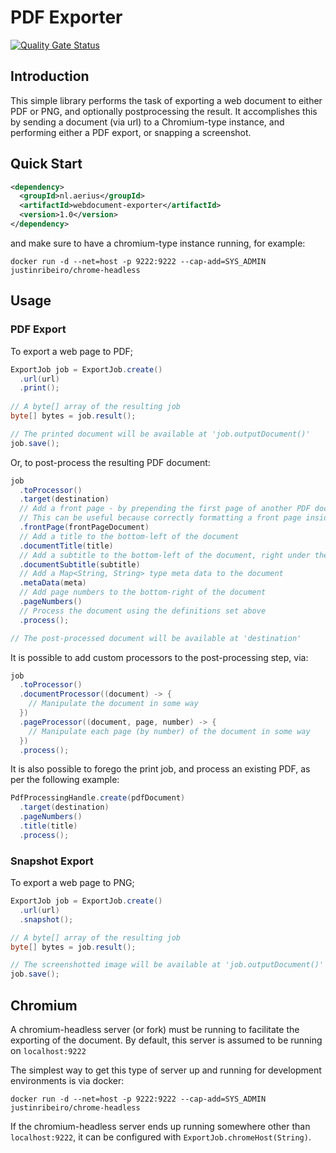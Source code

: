 # PDF Exporter

[![Quality Gate Status](https://sonarcloud.io/api/project_badges/measure?project=aerius_webdocument-exporter&metric=alert_status)](https://sonarcloud.io/dashboard?id=aerius_webdocument-exporter)

## Introduction

This simple library performs the task of exporting a web document to either PDF or PNG, and optionally postprocessing the result. It accomplishes this by sending a document (via url) to a Chromium-type instance, and performing either a PDF export, or snapping a screenshot.

## Quick Start

```xml
<dependency>
  <groupId>nl.aerius</groupId>
  <artifactId>webdocument-exporter</artifactId>
  <version>1.0</version>
</dependency>
```

and make sure to have a chromium-type instance running, for example:

```shell
docker run -d --net=host -p 9222:9222 --cap-add=SYS_ADMIN justinribeiro/chrome-headless
```

## Usage

### PDF Export

To export a web page to PDF;

```java
ExportJob job = ExportJob.create()
  .url(url)
  .print();
  
// A byte[] array of the resulting job
byte[] bytes = job.result();

// The printed document will be available at 'job.outputDocument()'
job.save();
```

Or, to post-process the resulting PDF document:

```java
job
  .toProcessor()
  .target(destination)
  // Add a front page - by prepending the first page of another PDF document to the document being processed.
  // This can be useful because correctly formatting a front page inside a web document can be hard
  .frontPage(frontPageDocument)
  // Add a title to the bottom-left of the document
  .documentTitle(title)
  // Add a subtitle to the bottom-left of the document, right under the title
  .documentSubtitle(subtitle)
  // Add a Map<String, String> type meta data to the document
  .metaData(meta)
  // Add page numbers to the bottom-right of the document
  .pageNumbers()
  // Process the document using the definitions set above
  .process();

// The post-processed document will be available at 'destination'
```

It is possible to add custom processors to the post-processing step, via:

```java
job
  .toProcessor()
  .documentProcessor((document) -> {
    // Manipulate the document in some way
  })
  .pageProcessor((document, page, number) -> {
    // Manipulate each page (by number) of the document in some way
  })
  .process();
```

It is also possible to forego the print job, and process an existing PDF, as per the following example:

```java
PdfProcessingHandle.create(pdfDocument)
  .target(destination)
  .pageNumbers()
  .title(title)
  .process();
```

### Snapshot Export

To export a web page to PNG;

```java
ExportJob job = ExportJob.create()
  .url(url)
  .snapshot();

// A byte[] array of the resulting job
byte[] bytes = job.result();

// The screenshotted image will be available at 'job.outputDocument()'
job.save();
```

## Chromium

A chromium-headless server (or fork) must be running to facilitate the exporting of the document. By default, this server is assumed to be running on `localhost:9222`

The simplest way to get this type of server up and running for development environments is via docker:

```shell
docker run -d --net=host -p 9222:9222 --cap-add=SYS_ADMIN justinribeiro/chrome-headless
```

If the chromium-headless server ends up running somewhere other than `localhost:9222`, it can be configured with `ExportJob.chromeHost(String)`.
